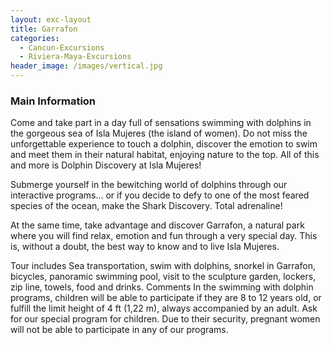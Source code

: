 ```yaml
---
layout: exc-layout
title: Garrafon
categories:
  - Cancun-Excursions
  - Riviera-Maya-Excursions
header_image: /images/vertical.jpg
---
```

### Main Information
Come and take part in a day full of sensations swimming with dolphins in the gorgeous sea of Isla Mujeres (the island of women). Do not miss the unforgettable experience to touch a dolphin, discover the emotion to swim and meet them in their natural habitat, enjoying nature to the top. All of this and more is Dolphin Discovery at Isla Mujeres!

Submerge yourself in the bewitching world of dolphins through our interactive programs… or if you decide to defy to one of the most feared species of the ocean, make the Shark Discovery. Total adrenaline!

At the same time, take advantage and discover Garrafon, a natural park where you will find relax, emotion and fun through a very special day. This is, without a doubt, the best way to know and to live Isla Mujeres.

Tour includes
Sea transportation, swim with dolphins, snorkel in Garrafon, bicycles, panoramic swimming pool, visit to the sculpture garden, lockers, zip line, towels, food and drinks.
Comments
In the swimming with dolphin programs, children will be able to participate if they are 8 to 12 years old, or fulfill the limit height of 4 ft (1,22 m), always accompanied by an adult. Ask for our special program for children. Due to their security, pregnant women will not be able to participate in any of our programs.